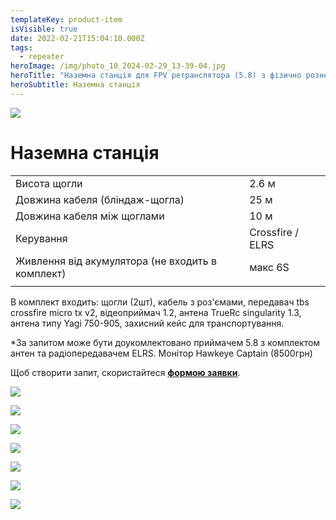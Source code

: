 ```yaml
---
templateKey: product-item
isVisible: true
date: 2022-02-21T15:04:10.000Z
tags:
  - repeater
heroImage: /img/photo_10_2024-02-29_13-39-04.jpg
heroTitle: "Наземна станція для FPV ретранслятора (5.8) з фізично рознесеними антенами "
heroSubtitle: Наземна станція
---
```

![](/img/img_3338.jpg)

# Наземна станція

|                                                   |                  |
| ------------------------------------------------- | ---------------- |
| Висота щогли                                      | 2.6 м            |
| Довжина кабеля (бліндаж-щогла)                    | 25 м             |
| Довжина кабеля між щоглами                        | 10 м             |
| Керування                                         | Crossfire / ELRS |
| Живлення від акумулятора (﻿не входить в комплект) | макс 6S          |
|                                                   |                  |

В комплект входить:
щогли (2шт), кабель  з роз'ємами,
передавач tbs crossfire micro tx v2,
відеоприймач 1.2,
антена TrueRc singularity 1.3,
антена типу Yagi 750-905,
захисний кейс для транспортування. 

\*За запитом може бути доукомлектовано приймачем 5.8 з комплектом антен та радіопередавачем ELRS.
Монітор Hawkeye Captain (8500грн)

Щоб створити запит, скористайтеся <a href="hhttps://docs.google.com/forms/d/1TCApMWtctqZN7LEEKFTjVBQc5R3FQGf2tWWAGfGwWSU" target="_blank" rel="noopener noreferrer">**формою заявки**</a>.

![](/img/img_3346.jpg)

![](/img/зовнішня-антена.png)

![](/img/img_3334.jpg)

![](/img/img_3336.jpg)

![](/img/photo_6_2024-02-29_13-39-04.jpg)

![](/img/2024-05-27-22.18.14.jpg)

![](/img/2024-05-27-22.18.04.jpg)